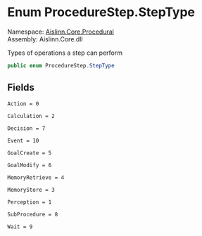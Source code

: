 # <a id="Aislinn_Core_Procedural_ProcedureStep_StepType"></a> Enum ProcedureStep.StepType

Namespace: [Aislinn.Core.Procedural](Aislinn.Core.Procedural.md)  
Assembly: Aislinn.Core.dll  

Types of operations a step can perform

```csharp
public enum ProcedureStep.StepType
```

## Fields

`Action = 0` 

`Calculation = 2` 

`Decision = 7` 

`Event = 10` 

`GoalCreate = 5` 

`GoalModify = 6` 

`MemoryRetrieve = 4` 

`MemoryStore = 3` 

`Perception = 1` 

`SubProcedure = 8` 

`Wait = 9` 

